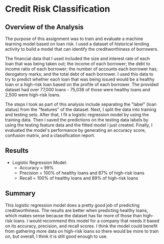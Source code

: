 # Credit Risk Classification

## Overview of the Analysis

The purpose of this assignment was to train and evaluate a machine learning model based on loan risk. I used a dataset of historical lending activity to build a model that can identify the creditworthiness of borrowers. 

The financial data that I used included the size and interest rate of each loan that was being taken out; the income of each borrower; the debt to income ratio of each borrower; the number of accounts each borrower has; derogatory marks; and the total debt of each borrower. I used this data to try to predict whether each loan that was being issued would be a healthy loan or a high-risk loan based on the profile of each borrower. The provided dataset had over 77,000 loans - 75,036 of those were healthy loans and 2,500 were high-risk loans.

The steps I took as part of this analysis include separating the "label" (loan status) from the "features" of the dataset. Next, I split the data into training and testing sets. After that, I fit a logistic regression model by using the training data. Then I saved the predictions on the testing data labels by using the testing feature data and the fitted model I just created. Finally, I evaluated the model's performance by generating an accuracy score, confusion matrix, and a classification report.

## Results

* Logistic Regression Model:
  * Accuracy = 99%
  * Precision = 100% of healthy loans and 87% of high-risk loans
  * Recall = 100% of healthy loans and 89% of high-risk loans

## Summary

This logistic regression model does a pretty good job of predicting creditworthiness. The results are better when predicting healthy loans, which makes sense because the dataset has far more of those than high-risk loans. I would recommend this model for a company that needs it based on its accuracy, precision, and recall scores. I think the model could benefit from gathering more data on high-risk loans so there would be more to train on, but overall, I think it is still good enough to use.